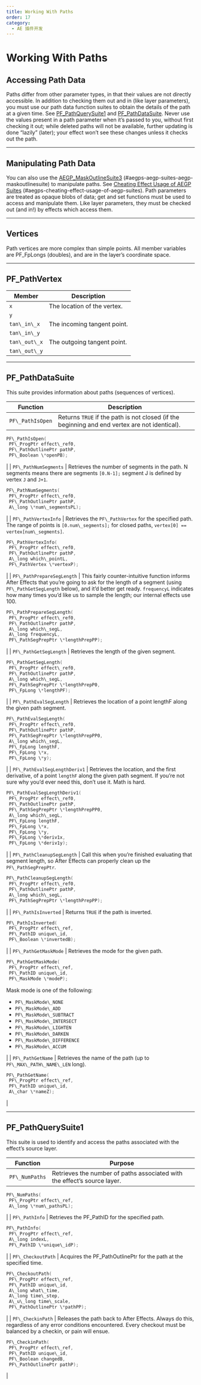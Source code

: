 ```yaml
---
title: Working With Paths
order: 17
category:
  - AE 插件开发
---
```


# Working With Paths

## Accessing Path Data

Paths differ from other parameter types, in that their values are not directly accessible. In addition to checking them out and in (like layer parameters), you must use our path data function suites to obtain the details of the path at a given time. See [PF_PathQuerySuite1](#effect-details-working-with-paths-pf-pathquerysuite) and [PF_PathDataSuite](#effect-details-working-with-paths-pf-pathdatasuite). Never use the values present in a path parameter when it’s passed to you, without first checking it out; while deleted paths will not be available, further updating is done “lazily” (later); your effect won’t see these changes unless it checks out the path.

---

## Manipulating Path Data

You can also use the [AEGP_MaskOutlineSuite3](../aegps/aegp-suites.html) (#aegps-aegp-suites-aegp-maskoutlinesuite) to manipulate paths. See [Cheating Effect Usage of AEGP Suites](../aegps/cheating-effect-usage-of-aegp-suites.html) (#aegps-cheating-effect-usage-of-aegp-suites). Path parameters are treated as opaque blobs of data; get and set functions must be used to access and manipulate them. Like layer parameters, they must be checked out (and in!) by effects which access them.

---

## Vertices

Path vertices are more complex than simple points. All member variables are PF_FpLongs (doubles), and are in the layer’s coordinate space.

---

## PF_PathVertex

| **Member**    | **Description**             |
| ------------- | --------------------------- |
| `x`           | The location of the vertex. |
| `y`           |                             |
| `tan\_in\_x`  | The incoming tangent point. |
| `tan\_in\_y`  |                             |
| `tan\_out\_x` | The outgoing tangent point. |
| `tan\_out\_y` |                             |

---

## PF_PathDataSuite

This suite provides information about paths (sequences of vertices).

| **Function**     | **Description**                                                                               |
| ---------------- | --------------------------------------------------------------------------------------------- |
| `PF\_PathIsOpen` | Returns `TRUE` if the path is not closed (if the beginning and end vertex are not identical). |

```cpp
PF\_PathIsOpen(
 PF\_ProgPtr effect\_ref0,
 PF\_PathOutlinePtr pathP,
 PF\_Boolean \*openPB);

```

|
| `PF\_PathNumSegments` | Retrieves the number of segments in the path.
N segments means there are segments `[0.N-1];`
segment J is defined by vertex `J` and `J+1`.

```cpp
PF\_PathNumSegments(
 PF\_ProgPtr effect\_ref0,
 PF\_PathOutlinePtr pathP,
 A\_long \*num\_segmentsPL);

```

|
| `PF\_PathVertexInfo` | Retrieves the `PF\_PathVertex` for the specified path.
The range of points is `[0.num\_segments];`
for closed paths, `vertex[0] == vertex[num\_segments]`.

```cpp
PF\_PathVertexInfo(
 PF\_ProgPtr effect\_ref0,
 PF\_PathOutlinePtr pathP,
 A\_long which\_pointL,
 PF\_PathVertex \*vertexP);

```

|
| `PF\_PathPrepareSegLength` | This fairly counter-intuitive function informs After Effects that you’re going to ask for the length of a segment
(using `PF\_PathGetSegLength` below), and it’d better get ready.
`frequencyL` indicates how many times you’d like us to sample the length; our internal effects use 100.

```cpp
PF\_PathPrepareSegLength(
 PF\_ProgPtr effect\_ref0,
 PF\_PathOutlinePtr pathP,
 A\_long which\_segL,
 A\_long frequencyL,
 PF\_PathSegPrepPtr \*lengthPrepPP);

```

|
| `PF\_PathGetSegLength` | Retrieves the length of the given segment.

```cpp
PF\_PathGetSegLength(
 PF\_ProgPtr effect\_ref0,
 PF\_PathOutlinePtr pathP,
 A\_long which\_segL,
 PF\_PathSegPrepPtr \*lengthPrepP0,
 PF\_FpLong \*lengthPF);

```

|
| `PF\_PathEvalSegLength` | Retrieves the location of a point lengthF along the given path segment.

```cpp
PF\_PathEvalSegLength(
 PF\_ProgPtr effect\_ref0,
 PF\_PathOutlinePtr pathP,
 PF\_PathSegPrepPtr \*lengthPrepPP0,
 A\_long which\_segL,
 PF\_FpLong lengthF,
 PF\_FpLong \*x,
 PF\_FpLong \*y);

```

|
| `PF\_PathEvalSegLengthDeriv1` | Retrieves the location, and the first derivative, of a point `lengthF` along the given path segment.
If you’re not sure why you’d ever need this, don’t use it. Math is hard.

```cpp
PF\_PathEvalSegLengthDeriv1(
 PF\_ProgPtr effect\_ref0,
 PF\_PathOutlinePtr pathP,
 PF\_PathSegPrepPtr \*lengthPrepPP0,
 A\_long which\_segL,
 PF\_FpLong lengthF,
 PF\_FpLong \*x,
 PF\_FpLong \*y,
 PF\_FpLong \*deriv1x,
 PF\_FpLong \*deriv1y);

```

|
| `PF\_PathCleanupSegLength` | Call this when you’re finished evaluating that segment length,
so After Effects can properly clean up the `PF\_PathSegPrepPtr`.

```cpp
PF\_PathCleanupSegLength(
 PF\_ProgPtr effect\_ref0,
 PF\_PathOutlinePtr pathP,
 A\_long which\_segL,
 PF\_PathSegPrepPtr \*lengthPrepPP);

```

|
| `PF\_PathIsInverted` | Returns `TRUE` if the path is inverted.

```cpp
PF\_PathIsInverted(
 PF\_ProgPtr effect\_ref,
 PF\_PathID unique\_id,
 PF\_Boolean \*invertedB);

```

|
| `PF\_PathGetMaskMode` | Retrieves the mode for the given path.

```cpp
PF\_PathGetMaskMode(
 PF\_ProgPtr effect\_ref,
 PF\_PathID unique\_id,
 PF\_MaskMode \*modeP);

```

Mask mode is one of the following:

- `PF\_MaskMode\_NONE`
- `PF\_MaskMode\_ADD`
- `PF\_MaskMode\_SUBTRACT`
- `PF\_MaskMode\_INTERSECT`
- `PF\_MaskMode\_LIGHTEN`
- `PF\_MaskMode\_DARKEN`
- `PF\_MaskMode\_DIFFERENCE`
- `PF\_MaskMode\_ACCUM`

|
| `PF\_PathGetName` | Retrieves the name of the path (up to `PF\_MAX\_PATH\_NAME\_LEN` long).

```cpp
PF\_PathGetName(
 PF\_ProgPtr effect\_ref,
 PF\_PathID unique\_id,
 A\_char \*nameZ);

```

|

---

## PF_PathQuerySuite1

This suite is used to identify and access the paths associated with the effect’s source layer.

| **Function**   | **Purpose**                                                              |
| -------------- | ------------------------------------------------------------------------ |
| `PF\_NumPaths` | Retrieves the number of paths associated with the effect’s source layer. |

```cpp
PF\_NumPaths(
 PF\_ProgPtr effect\_ref,
 A\_long \*num\_pathsPL);

```

|
| `PF\_PathInfo` | Retrieves the PF_PathID for the specified path.

```cpp
PF\_PathInfo(
 PF\_ProgPtr effect\_ref,
 A\_long indexL,
 PF\_PathID \*unique\_idP);

```

|
| `PF\_CheckoutPath` | Acquires the PF_PathOutlinePtr for the path at the specified time.

```cpp
PF\_CheckoutPath(
 PF\_ProgPtr effect\_ref,
 PF\_PathID unique\_id,
 A\_long what\_time,
 A\_long time\_step,
 A\_u\_long time\_scale,
 PF\_PathOutlinePtr \*pathPP);

```

|
| `PF\_CheckinPath` | Releases the path back to After Effects. Always do this, regardless of any error conditions encountered.
Every checkout must be balanced by a checkin, or pain will ensue.

```cpp
PF\_CheckinPath(
 PF\_ProgPtr effect\_ref,
 PF\_PathID unique\_id,
 PF\_Boolean changedB,
 PF\_PathOutlinePtr pathP);

```

|
